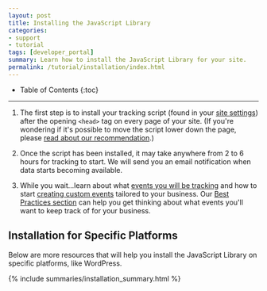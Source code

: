 ```yaml
---
layout: post
title: Installing the JavaScript Library
categories:
- support
- tutorial
tags: [developer_portal]
summary: Learn how to install the JavaScript Library for your site.
permalink: /tutorial/installation/index.html
---
```

* Table of Contents
{:toc}
* * *

1. The first step is to install your tracking script (found in your [site settings][settings]) after the opening `<head>` tag on every page of your site. (If you're wondering if it's possible to move the script lower down the page, please [read about our recommendation][top-v-bottom].)

2. Once the script has been installed, it may take anywhere from 2 to 6 hours for tracking to start. We will send you an email notification when data starts becoming available.

3. While you wait...learn about what [events you will be tracking][auto] and how to start [creating custom events][tutorial] tailored to your business. Our [Best Practices section][best-practices] can help you get thinking about what events you'll want to keep track of for your business.

## Installation for Specific Platforms

Below are more resources that will help you install the JavaScript Library on specific platforms, like WordPress.

{% include summaries/installation_summary.html %}

[settings]: https://app.kissmetrics.com/settings
[top-v-bottom]: /troubleshooting/top-vs-bottom
[auto]: /apis/javascript/javascript-settings.html
[tutorial]: /tutorial
[best-practices]: /best-practices

